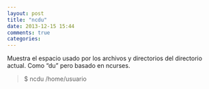 ```yaml
---
layout: post
title: "ncdu"
date: 2013-12-15 15:44
comments: true
categories: 
---
```

Muestra el espacio usado por los archivos y directorios del directorio actual. Como “du” pero basado en ncurses.

>$ ncdu /home/usuario

